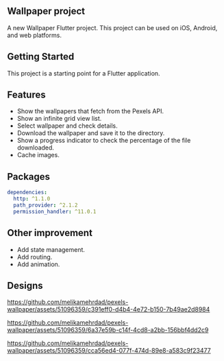 
## Wallpaper project

A new Wallpaper Flutter project. This project can be used on iOS, Android, and web platforms.

## Getting Started

This project is a starting point for a Flutter application.

## Features

* Show the wallpapers that fetch from the Pexels API.
* Show an infinite grid view list.
* Select wallpaper and check details.
* Download the wallpaper and save it to the directory.
* Show a progress indicator to check the percentage of the file downloaded.
* Cache images.

## Packages

```yaml
dependencies:
  http: ^1.1.0
  path_provider: ^2.1.2
  permission_handler: ^11.0.1
```

## Other improvement

* Add state management.
* Add routing.
* Add animation.

## Designs

https://github.com/melikamehrdad/pexels-wallpaper/assets/51096359/c391eff0-d4b4-4e72-b150-7b49ae2d8984

https://github.com/melikamehrdad/pexels-wallpaper/assets/51096359/6a37e59b-c14f-4cd8-a2bb-156bbf4dd2c9

https://github.com/melikamehrdad/pexels-wallpaper/assets/51096359/cca56ed4-077f-474d-89e8-a583c9f23477









